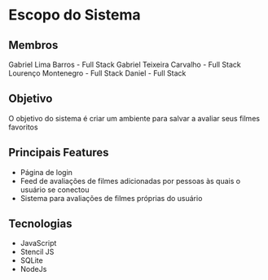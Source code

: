 # Escopo do Sistema

## Membros
Gabriel Lima Barros - Full Stack
Gabriel Teixeira Carvalho - Full Stack
Lourenço Montenegro - Full Stack
Daniel - Full Stack

## Objetivo
O objetivo do sistema é criar um ambiente para salvar a avaliar seus filmes favoritos

## Principais Features
* Página de login
* Feed de avaliações de filmes adicionadas por pessoas às quais o usuário se conectou
* Sistema para avaliações de filmes próprias do usuário

## Tecnologias
* JavaScript
* Stencil JS
* SQLite
* NodeJs
